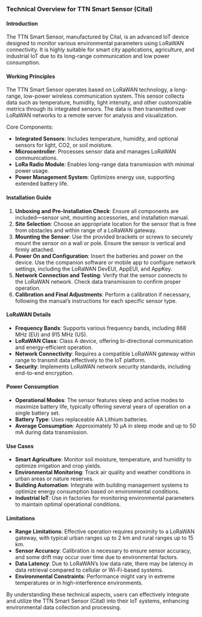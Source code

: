 ### Technical Overview for TTN Smart Sensor (Cital)

#### Introduction
The TTN Smart Sensor, manufactured by Cital, is an advanced IoT device designed to monitor various environmental parameters using LoRaWAN connectivity. It is highly suitable for smart city applications, agriculture, and industrial IoT due to its long-range communication and low power consumption.

#### Working Principles
The TTN Smart Sensor operates based on LoRaWAN technology, a long-range, low-power wireless communication system. This sensor collects data such as temperature, humidity, light intensity, and other customizable metrics through its integrated sensors. The data is then transmitted over LoRaWAN networks to a remote server for analysis and visualization.

Core Components:
- **Integrated Sensors**: Includes temperature, humidity, and optional sensors for light, CO2, or soil moisture.
- **Microcontroller**: Processes sensor data and manages LoRaWAN communications.
- **LoRa Radio Module**: Enables long-range data transmission with minimal power usage.
- **Power Management System**: Optimizes energy use, supporting extended battery life.

#### Installation Guide
1. **Unboxing and Pre-Installation Check**: Ensure all components are included—sensor unit, mounting accessories, and installation manual.
2. **Site Selection**: Choose an appropriate location for the sensor that is free from obstacles and within range of a LoRaWAN gateway.
3. **Mounting the Sensor**: Use the provided brackets or screws to securely mount the sensor on a wall or pole. Ensure the sensor is vertical and firmly attached.
4. **Power On and Configuration**: Insert the batteries and power on the device. Use the companion software or mobile app to configure network settings, including the LoRaWAN DevEUI, AppEUI, and AppKey.
5. **Network Connection and Testing**: Verify that the sensor connects to the LoRaWAN network. Check data transmission to confirm proper operation.
6. **Calibration and Final Adjustments**: Perform a calibration if necessary, following the manual’s instructions for each specific sensor type.

#### LoRaWAN Details
- **Frequency Bands**: Supports various frequency bands, including 868 MHz (EU) and 915 MHz (US).
- **LoRaWAN Class**: Class A device, offering bi-directional communication and energy-efficient operation.
- **Network Connectivity**: Requires a compatible LoRaWAN gateway within range to transmit data effectively to the IoT platform.
- **Security**: Implements LoRaWAN network security standards, including end-to-end encryption.

#### Power Consumption
- **Operational Modes**: The sensor features sleep and active modes to maximize battery life, typically offering several years of operation on a single battery set.
- **Battery Type**: Uses replaceable AA Lithium batteries.
- **Average Consumption**: Approximately 10 µA in sleep mode and up to 50 mA during data transmission.

#### Use Cases
- **Smart Agriculture**: Monitor soil moisture, temperature, and humidity to optimize irrigation and crop yields.
- **Environmental Monitoring**: Track air quality and weather conditions in urban areas or nature reserves.
- **Building Automation**: Integrate with building management systems to optimize energy consumption based on environmental conditions.
- **Industrial IoT**: Use in factories for monitoring environmental parameters to maintain optimal operational conditions.

#### Limitations
- **Range Limitations**: Effective operation requires proximity to a LoRaWAN gateway, with typical urban ranges up to 2 km and rural ranges up to 15 km.
- **Sensor Accuracy**: Calibration is necessary to ensure sensor accuracy, and some drift may occur over time due to environmental factors.
- **Data Latency**: Due to LoRaWAN’s low data rate, there may be latency in data retrieval compared to cellular or Wi-Fi-based systems.
- **Environmental Constraints**: Performance might vary in extreme temperatures or in high-interference environments.

By understanding these technical aspects, users can effectively integrate and utilize the TTN Smart Sensor (Cital) into their IoT systems, enhancing environmental data collection and processing.